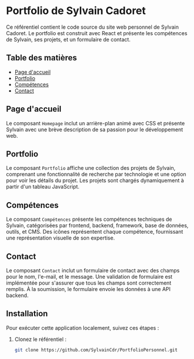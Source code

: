 # Portfolio de Sylvain Cadoret

Ce référentiel contient le code source du site web personnel de Sylvain Cadoret. Le portfolio est construit avec React et présente les compétences de Sylvain, ses projets, et un formulaire de contact.

## Table des matières

- [Page d'accueil](#page-daccueil)
- [Portfolio](#portfolio)
- [Compétences](#compétences)
- [Contact](#contact)

## Page d'accueil

Le composant `Homepage` inclut un arrière-plan animé avec CSS et présente Sylvain avec une brève description de sa passion pour le développement web.

## Portfolio

Le composant `Portfolio` affiche une collection des projets de Sylvain, comprenant une fonctionnalité de recherche par technologie et une option pour voir les détails du projet. Les projets sont chargés dynamiquement à partir d'un tableau JavaScript.

## Compétences

Le composant `Compétences` présente les compétences techniques de Sylvain, catégorisées par frontend, backend, framework, base de données, outils, et CMS. Des icônes représentent chaque compétence, fournissant une représentation visuelle de son expertise.

## Contact

Le composant `Contact` inclut un formulaire de contact avec des champs pour le nom, l'e-mail, et le message. Une validation de formulaire est implémentée pour s'assurer que tous les champs sont correctement remplis. À la soumission, le formulaire envoie les données à une API backend.

## Installation

Pour exécuter cette application localement, suivez ces étapes :

1. Clonez le référentiel :

   ```bash
   git clone https://github.com/SylvainCdr/PortfolioPersonnel.git
